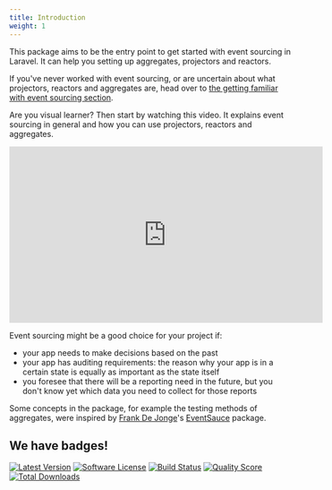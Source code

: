 ```yaml
---
title: Introduction
weight: 1
---
```


This package aims to be the entry point to get started with event sourcing in Laravel. It can help you setting up aggregates, projectors and reactors.

If you've never worked with event sourcing, or are uncertain about what projectors, reactors and aggregates are, head over to [the getting familiar with event sourcing section](/laravel-event-sourcing/v3/getting-familiar-with-event-sourcing/introduction).

Are you visual learner? Then start by watching this video. It explains event sourcing in general and how you can use projectors, reactors and aggregates.

<iframe width="560" height="315" src="https://www.youtube.com/embed/9tbxl_I1EGE" frameborder="0" allow="accelerometer; autoplay; encrypted-media; gyroscope; picture-in-picture" allowfullscreen></iframe>

Event sourcing might be a good choice for your project if:

- your app needs to make decisions based on the past
- your app has auditing requirements: the reason why your app is in a certain state is equally as important as the state itself
- you foresee that there will be a reporting need in the future, but you don't know yet which data you need to collect for those reports

Some concepts in the package, for example the testing methods of aggregates, were inspired by [Frank De Jonge](https://twitter.com/frankdejonge/)'s [EventSauce](https://eventsauce.io/) package.

## We have badges!

<section class="article_badges">
    <a href="https://github.com/spatie/laravel-event-sourcing/releases"><img src="https://img.shields.io/github/release/spatie/laravel-event-sourcing.svg?style=flat-square" alt="Latest Version"></a>
    <a href="https://github.com/spatie/laravel-event-sourcing/blob/master/LICENSE.md"><img src="https://img.shields.io/badge/license-MIT-brightgreen.svg?style=flat-square" alt="Software License"></a>
    <a href="https://travis-ci.org/spatie/laravel-event-sourcing"><img src="https://img.shields.io/travis/spatie/laravel-event-sourcing/master.svg?style=flat-square" alt="Build Status"></a>
    <a href="https://scrutinizer-ci.com/g/spatie/laravel-event-sourcing"><img src="https://img.shields.io/scrutinizer/g/spatie/laravel-event-sourcing.svg?style=flat-square" alt="Quality Score"></a>
    <a href="https://packagist.org/packages/spatie/laravel-event-sourcing"><img src="https://img.shields.io/packagist/dt/spatie/laravel-event-sourcing.svg?style=flat-square" alt="Total Downloads"></a>
</section>
